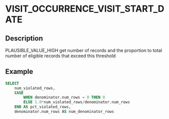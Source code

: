 



# VISIT_OCCURRENCE_VISIT_START_DATE



## Description
PLAUSIBLE_VALUE_HIGH
get number of records and the proportion to total number of eligible records that exceed this threshold



## Example
```sql
SELECT 
	num_violated_rows, 
	CASE 
		WHEN denominator.num_rows = 0 THEN 0 
		ELSE 1.0*num_violated_rows/denominator.num_rows 
	END AS pct_violated_rows, 
  	denominator.num_rows AS num_denominator_rows
```


